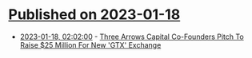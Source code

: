 # [Published on 2023-01-18](index.md)

* [2023-01-18, 02:02:00](https://slashdot.org/story/23/01/17/2317248/three-arrows-capital-co-founders-pitch-to-raise-25-million-for-new-gtx-exchange?utm_source=rss1.0mainlinkanon&utm_medium=feed) - [Three Arrows Capital Co-Founders Pitch To Raise $25 Million For New 'GTX' Exchange](https://slashdot.org/story/23/01/17/2317248/three-arrows-capital-co-founders-pitch-to-raise-25-million-for-new-gtx-exchange?utm_source=rss1.0mainlinkanon&utm_medium=feed)
